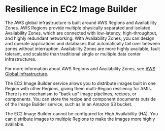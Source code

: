 # Resilience in EC2 Image Builder<a name="disaster-recovery-resiliency"></a>

The AWS global infrastructure is built around AWS Regions and Availability Zones\. AWS Regions provide multiple physically separated and isolated Availability Zones, which are connected with low\-latency, high\-throughput, and highly redundant networking\. With Availability Zones, you can design and operate applications and databases that automatically fail over between zones without interruption\. Availability Zones are more highly available, fault tolerant, and scalable than traditional single or multiple data center infrastructures\. 

For more information about AWS Regions and Availability Zones, see [AWS Global Infrastructure](http://aws.amazon.com/about-aws/global-infrastructure/)\.

The EC2 Image Builder service allows you to distribute images built in one Region with other Regions, giving them multi\-Region resiliency for AMIs\. There is no mechanism to "back up" image pipelines, recipes, or components\. You can store the recipe and component documents outside of the Image Builder service, such as in an Amazon S3 bucket\. 

The EC2 Image Builder cannot be configured for High Availability \(HA\)\. You can distribute images to multiple Regions to make the images more highly available\. 
